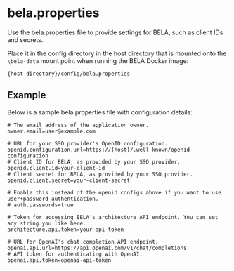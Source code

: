 # bela.properties

Use the bela.properties file to provide settings for BELA, such as client IDs and secrets.

Place it in the config directory in the host directory that is mounted onto the `\bela-data` mount point when running the BELA Docker image:
```
{host-directory}/config/bela.properties
```

## Example

Below is a sample bela.properties file with configuration details:

```properties
# The email address of the application owner.
owner.email=user@example.com

# URL for your SSO provider's OpenID configuration.
openid.configuration.url=https://{host}/.well-known/openid-configuration
# Client ID for BELA, as provided by your SSO provider.
openid.client.id=your-client-id
# Client secret for BELA, as provided by your SSO provider.
openid.client.secret=your-client-secret

# Enable this instead of the openid configs above if you want to use user+password authentication.
# auth.passwords=true

# Token for accessing BELA's architecture API endpoint. You can set any string you like here.
architecture.api.token=your-api-token

# URL for OpenAI's chat completion API endpoint.
openai.api.url=https://api.openai.com/v1/chat/completions
# API token for authenticating with OpenAI.
openai.api.token=openai-api-token
```
